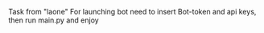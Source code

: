 Task from "laone"
For launching bot need to insert Bot-token and api keys, then run main.py and enjoy 
